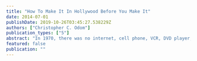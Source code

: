 ```yaml
---
title: "How To Make It In Hollywood Before You Make It"
date: 2014-07-01
publishDate: 2019-10-26T03:45:27.538229Z
authors: ["Christopher C. Odom"]
publication_types: ["5"]
abstract: "In 1970, there was no internet, cell phone, VCR, DVD player, or cable television. All of these things factor into the equation of making it in Hollywood today. A philosophy for life on the road to success, rather than a blueprint to painting by numbers, HOW TO MAKE IT IN HOLLYWOOD BEFORE YOU MAKE IT is a portrait of 10 emerging artists on the front lines of Hollywood, running the gamut from actors, writers, producers, dancers, singers and songwriters, all at different stages in their careers. The companion piece to Christopher C. Odom's Award-Winning documentary, by the same name, the book offers more true life insight on what it takes to maintain in Hollywood on the path to success, as well extras like the documentary screenplay, production notes, interviews with Odom and the original festival press kit."
featured: false
publication: ""
---
```


